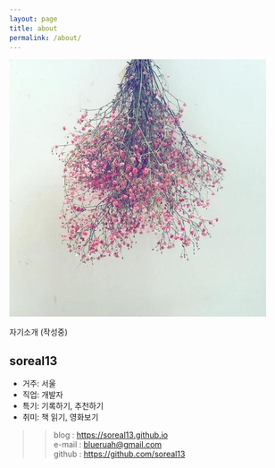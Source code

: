 ```yaml
---
layout: page
title: about
permalink: /about/
---
```



![about profile](https://github.com/soreal13/soreal13.github.io/blob/master/images/profile.jpg "임시 profile")


자기소개 (작성중)


## soreal13


- 거주: 서울  
- 직업: 개발자  
- 특기: 기록하기, 추천하기  
- 취미: 책 읽기, 영화보기  

>>blog : https://soreal13.github.io  
>>e-mail : blueruah@gmail.com  
>>github : https://github.com/soreal13  
